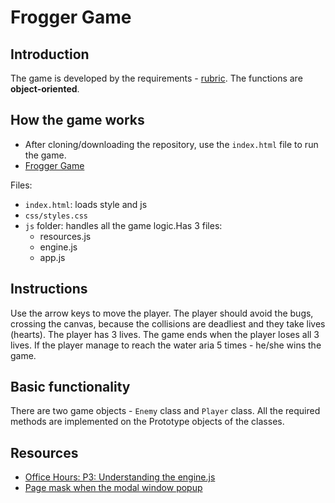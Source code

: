 Frogger Game
===============================

## Introduction
The game is developed by the requirements - [rubric](https://review.udacity.com/#!/projects/2696458597/rubric). The functions are **object-oriented**. 

## How the game works
 - After cloning/downloading the repository, use the `index.html` file to run the game.
 - [Frogger Game](https://dia7.github.io/frontend-nanodegree-arcade-game/)
 
Files:
* `index.html`: loads style and js 
* `css/styles.css`
* `js` folder: handles all the game logic.Has 3 files:
    - resources.js
    - engine.js
    - app.js
    
 ## Instructions
Use the arrow keys to move the player. The player should avoid the bugs, crossing the canvas, because the collisions are deadliest and they take lives (hearts). The player has 3 lives. The game ends when the player loses all 3 lives. If the player manage to reach the water aria 5 times - he/she wins the game.
 
 ## Basic functionality
 There are two game objects - `Enemy` class and `Player` class. All the required methods are implemented on the Prototype objects of the classes. 
 
 ## Resources  
* [Office Hours: P3: Understanding the engine.js](https://www.youtube.com/watch?v=oLSu3zc2jSA)
* [Page mask when the modal window popup](https://stackoverflow.com/questions/31054353/darken-my-entire-page-when-dialog-window-opens-not-modal-or-popup-and-add-a-f)
